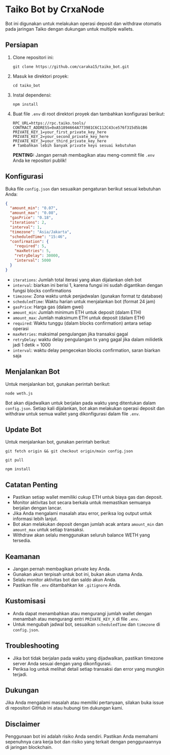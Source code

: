 # Taiko Bot by CrxaNode

Bot ini digunakan untuk melakukan operasi deposit dan withdraw otomatis pada jaringan Taiko dengan dukungan untuk multiple wallets.

## Persiapan

1. Clone repositori ini:

   ```
   git clone https://github.com/caraka15/taiko_bot.git
   ```

2. Masuk ke direktori proyek:

   ```
   cd taiko_bot
   ```

3. Instal dependensi:

   ```
   npm install
   ```

4. Buat file `.env` di root direktori proyek dan tambahkan konfigurasi berikut:
   ```
   RPC_URL=https://rpc.taiko.tools/
   CONTRACT_ADDRESS=0xA51894664A773981C6C112C43ce576f315d5b1B6
   PRIVATE_KEY_1=your_first_private_key_here
   PRIVATE_KEY_2=your_second_private_key_here
   PRIVATE_KEY_3=your_third_private_key_here
   # Tambahkan lebih banyak private keys sesuai kebutuhan
   ```
   **PENTING:** Jangan pernah membagikan atau meng-commit file `.env` Anda ke repositori publik!

## Konfigurasi

Buka file `config.json` dan sesuaikan pengaturan berikut sesuai kebutuhan Anda:

```json
{
  "amount_min": "0.07",
  "amount_max": "0.08",
  "gasPrice": "0.18",
  "iterations": 2,
  "interval": 1,
  "timezone": "Asia/Jakarta",
  "scheduledTime": "15:46",
  "confirmation": {
    "required": 5,
    "maxRetries": 5,
    "retryDelay": 30000,
    "interval": 5000
  }
}
```

- `iterations`: Jumlah total iterasi yang akan dijalankan oleh bot
- `interval`: biarkan ini berisi 1, karena fungsi ini sudah digantikan dengan fungsi blocks confirmations
- `timezone`: Zona waktu untuk penjadwalan (gunakan format tz database)
- `scheduledTime`: Waktu harian untuk menjalankan bot (format 24 jam)
- `gasPrice`: Harga gas (dalam gwei)
- `amount_min`: Jumlah minimum ETH untuk deposit (dalam ETH)
- `amount_max`: Jumlah maksimum ETH untuk deposit (dalam ETH)
- `required`: Waktu tunggu (dalam blocks confirmation) antara setiap operasi
- `maxRetries`: maksimal pengulangan jika transaksi gagal
- `retryDelay`: waktu delay pengulangan tx yang gagal jika dalam milidetik jadi 1 detik = 1000
- `interval`: waktu delay pengecekan blocks confirmation, saran biarkan saja

## Menjalankan Bot

Untuk menjalankan bot, gunakan perintah berikut:

```
node weth.js
```

Bot akan dijadwalkan untuk berjalan pada waktu yang ditentukan dalam `config.json`. Setiap kali dijalankan, bot akan melakukan operasi deposit dan withdraw untuk semua wallet yang dikonfigurasi dalam file `.env`.

## Update Bot

Untuk menjalankan bot, gunakan perintah berikut:

```
git fetch origin && git checkout origin/main config.json
```

```
git pull
```

```
npm install
```

## Catatan Penting

- Pastikan setiap wallet memiliki cukup ETH untuk biaya gas dan deposit.
- Monitor aktivitas bot secara berkala untuk memastikan semuanya berjalan dengan lancar.
- Jika Anda mengalami masalah atau error, periksa log output untuk informasi lebih lanjut.
- Bot akan melakukan deposit dengan jumlah acak antara `amount_min` dan `amount_max` untuk setiap transaksi.
- Withdraw akan selalu menggunakan seluruh balance WETH yang tersedia.

## Keamanan

- Jangan pernah membagikan private key Anda.
- Gunakan akun terpisah untuk bot ini, bukan akun utama Anda.
- Selalu monitor aktivitas bot dan saldo akun Anda.
- Pastikan file `.env` ditambahkan ke `.gitignore` Anda.

## Kustomisasi

- Anda dapat menambahkan atau mengurangi jumlah wallet dengan menambah atau mengurangi entri `PRIVATE_KEY_X` di file `.env`.
- Untuk mengubah jadwal bot, sesuaikan `scheduledTime` dan `timezone` di `config.json`.

## Troubleshooting

- Jika bot tidak berjalan pada waktu yang dijadwalkan, pastikan timezone server Anda sesuai dengan yang dikonfigurasi.
- Periksa log untuk melihat detail setiap transaksi dan error yang mungkin terjadi.

## Dukungan

Jika Anda mengalami masalah atau memiliki pertanyaan, silakan buka issue di repositori GitHub ini atau hubungi tim dukungan kami.

## Disclaimer

Penggunaan bot ini adalah risiko Anda sendiri. Pastikan Anda memahami sepenuhnya cara kerja bot dan risiko yang terkait dengan penggunaannya di jaringan blockchain.
